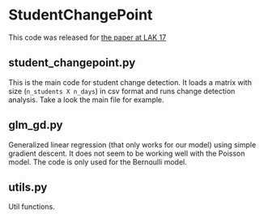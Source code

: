 # StudentChangePoint
This code was released for [the paper at LAK 17](http://dl.acm.org/citation.cfm?id=3027430)

## student_changepoint.py
This is the main code for student change detection.
It loads a matrix with size (`n_students X n_days`) in csv format and runs change detection analysis. 
Take a look the main file for example. 

## glm_gd.py
Generalized linear regression (that only works for our model) using simple gradient descent.
It does not seem to be working well with the Poisson model. The code is only used for the Bernoulli model.

## utils.py
Util functions.
